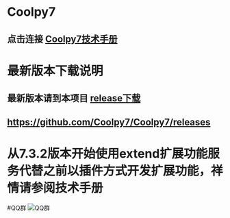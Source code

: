 # Coolpy7
## 点击连接 [Coolpy7技术手册](https://coolpy7.gitbook.io/coolpy7book/)

# 最新版本下载说明
## 最新版本请到本项目 [release下载](https://github.com/Coolpy7/Coolpy7/releases) 
## https://github.com/Coolpy7/Coolpy7/releases

# 从7.3.2版本开始使用extend扩展功能服务代替之前以插件方式开发扩展功能，祥情请参阅技术手册

#QQ群
![QQ群](http://coolpy.net/assets/img/devices/pc.jpg)
